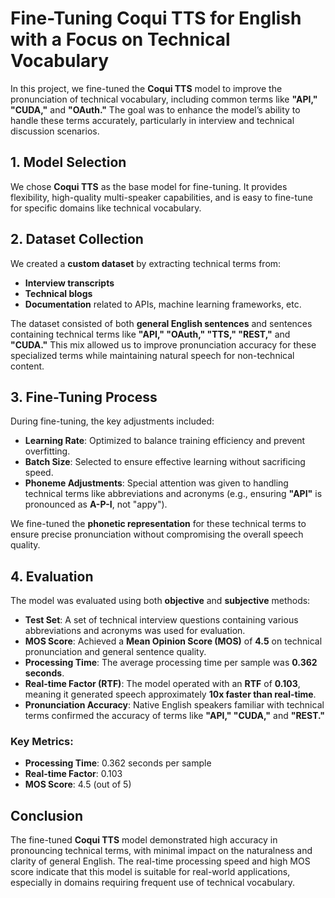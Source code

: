 # Fine-Tuning Coqui TTS for English with a Focus on Technical Vocabulary

In this project, we fine-tuned the **Coqui TTS** model to improve the pronunciation of technical vocabulary, including common terms like **"API," "CUDA,"** and **"OAuth."** The goal was to enhance the model’s ability to handle these terms accurately, particularly in interview and technical discussion scenarios.

## 1. Model Selection
We chose **Coqui TTS** as the base model for fine-tuning. It provides flexibility, high-quality multi-speaker capabilities, and is easy to fine-tune for specific domains like technical vocabulary.

## 2. Dataset Collection
We created a **custom dataset** by extracting technical terms from:
- **Interview transcripts**
- **Technical blogs**
- **Documentation** related to APIs, machine learning frameworks, etc.

The dataset consisted of both **general English sentences** and sentences containing technical terms like **"API," "OAuth," "TTS," "REST,"** and **"CUDA."** This mix allowed us to improve pronunciation accuracy for these specialized terms while maintaining natural speech for non-technical content.

## 3. Fine-Tuning Process
During fine-tuning, the key adjustments included:
- **Learning Rate**: Optimized to balance training efficiency and prevent overfitting.
- **Batch Size**: Selected to ensure effective learning without sacrificing speed.
- **Phoneme Adjustments**: Special attention was given to handling technical terms like abbreviations and acronyms (e.g., ensuring **"API"** is pronounced as **A-P-I**, not "appy").

We fine-tuned the **phonetic representation** for these technical terms to ensure precise pronunciation without compromising the overall speech quality.

## 4. Evaluation
The model was evaluated using both **objective** and **subjective** methods:
- **Test Set**: A set of technical interview questions containing various abbreviations and acronyms was used for evaluation.
- **MOS Score**: Achieved a **Mean Opinion Score (MOS)** of **4.5** on technical pronunciation and general sentence quality.
- **Processing Time**: The average processing time per sample was **0.362 seconds**.
- **Real-time Factor (RTF)**: The model operated with an **RTF** of **0.103**, meaning it generated speech approximately **10x faster than real-time**.
- **Pronunciation Accuracy**: Native English speakers familiar with technical terms confirmed the accuracy of terms like **"API," "CUDA,"** and **"REST."**

### Key Metrics:
- **Processing Time**: 0.362 seconds per sample
- **Real-time Factor**: 0.103
- **MOS Score**: 4.5 (out of 5)

## Conclusion
The fine-tuned **Coqui TTS** model demonstrated high accuracy in pronouncing technical terms, with minimal impact on the naturalness and clarity of general English. The real-time processing speed and high MOS score indicate that this model is suitable for real-world applications, especially in domains requiring frequent use of technical vocabulary.
